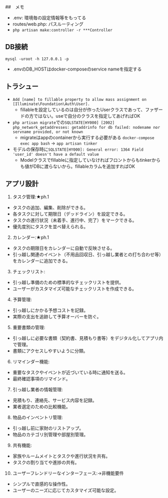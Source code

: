 ##　メモ

* .env: 環境毎の設定情報等をもってる
* routes/web.php: パスルーティング
* `php artisan make:controller -r ***Controller`

## DB接続
`mysql -uroot -h 127.0.0.1 -p`

* .envのDB_HOSTはdocker-composeのservice nameを指定する

## トラシュー

* `Add [name] to fillable property to allow mass assignment on [Illuminate\Foundation\Auth\User].`
  * fillableを設定しているのは自分が作ったUserクラスであって、ファザードの方ではない。useで自分のクラスを指定してあげればOK
* `php artisan migrate`での`SQLSTATE[HY000] [2002] php_network_getaddresses: getaddrinfo for db failed: nodename nor servname provided, or not known`
  * migrateはappのcontainerから実行する必要がある `docker-compose exec app bash` -> `app artisan tinker`
* モデルの保存時に`SQLSTATE[HY000]: General error: 1364 Field 'user_id' doesn't have a default value`
  * Modelクラスでfillableに指定していなければフロントからもtinkerからも値がDBに渡らないから。fillableカラムを追加すればOK

## アプリ設計
1. タスク管理:★ph.1
- タスクの追加、編集、削除ができる。
- 各タスクに対して期限日（デッドライン）を設定できる。
- タスクの進行状況（未着手、進行中、完了）をマークできる。
- 優先度別にタスクを並べ替えられる。
2. カレンダー:★ph.1
- タスクの期限日をカレンダーに自動で反映させる。
- 引っ越し関連のイベント（不用品回収日、引っ越し業者との打ち合わせ等）をカレンダーに追加できる。
3. チェックリスト:
- 引っ越し準備のための標準的なチェックリストを提供。
- ユーザーがカスタマイズ可能なチェックリストを作成できる。
4. 予算管理:
- 引っ越しにかかる予想コストを記録。
- 実際の支出を追跡して予算オーバーを防ぐ。
5. 重要書類の管理:
- 引っ越しに必要な書類（契約書、見積もり書等）をデジタル化してアプリ内で管理。
- 書類にアクセスしやすいように分類。
6. リマインダー機能:
- 重要なタスクやイベントが近づいている時に通知を送る。
- 最終確認事項のリマインド。
7. 引っ越し業者の情報管理:
- 見積もり、連絡先、サービス内容を記録。
- 業者選定のための比較機能。
8. 物品のインベントリ管理:
- 引っ越し前に家財のリストアップ。
- 物品のカテゴリ別管理や部屋別管理。
9. 共有機能:
- 家族やルームメイトとタスクや進行状況を共有。
- タスクの割り当てや進捗の共有。
10. ユーザーフレンドリーなインターフェース:→非機能要件
- シンプルで直感的な操作性。
- ユーザーのニーズに応じてカスタマイズ可能な設定。
